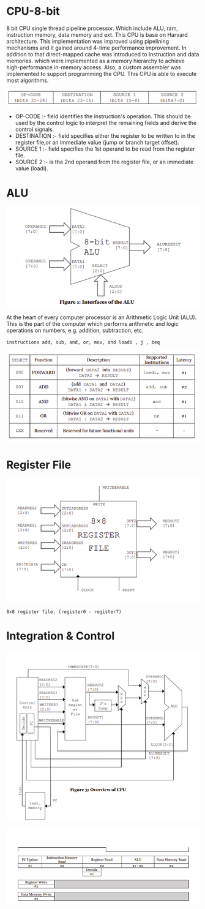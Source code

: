 # CPU-8-bit

8 bit CPU single thread pipeline processor. Which include ALU, ram, instruction memory, data memory and ext. This CPU is base on Harvard architecture. This implementation was improved using pipelining mechanisms and it gained around 4-time performance improvement. In addition to that direct-mapped cache was introduced to Instruction and data memories. which were implemented as a memory hierarchy to achieve high-performance in-memory access. Also, a custom assembler was implemented to support programming the CPU. This CPU is able to execute most algorithms.


![alt text](https://github.com/praveendhananjaya/CPU-8-bit-FPGA-/blob/main/doc/instructions.png?raw=true)

* OP-CODE :- field identifies the instruction's operation. This should be used by the control logic to interpret the remaining fields and derive the control signals.
* DESTINATION :- field specifies either the register to be written to in the register file,or an immediate value (jump or branch target offset).
* SOURCE 1 :- field specifies the 1st operand to be read from the register file.
* SOURCE 2 :- is the 2nd operand from the register file, or an immediate value (loadi).

# ALU

![alt text](https://github.com/praveendhananjaya/CPU-8-bit-FPGA-/blob/main/doc/ALU.png?raw=true)

At the heart of every computer processor is an Arithmetic Logic Unit (ALU). This is the part of the computer which performs arithmetic and logic operations on numbers, e.g. addition, subtraction, etc. 

    instructions add, sub, and, or, mov, and loadi , j , beq
    
![alt text](https://github.com/praveendhananjaya/CPU-8-bit-FPGA-/blob/main/doc/ALU_table.png?raw=true)

# Register File

![alt text](https://github.com/praveendhananjaya/CPU-8-bit-FPGA-/blob/main/doc/register_file.png?raw=true)

    8×8 register file. (register0 - register7)


# Integration & Control

![alt text](https://github.com/praveendhananjaya/CPU-8-bit-FPGA-/blob/main/doc/CPU.png?raw=true)


![alt text](https://github.com/praveendhananjaya/CPU-8-bit-FPGA-/blob/main/doc/timing.png?raw=true)
